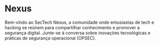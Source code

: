 # Nexus
Bem-vindo ao SecTech Nexus, a comunidade onde entusiastas de tech e hacking se reúnem para compartilhar conhecimento e promover a segurança digital. Junte-se à conversa sobre inovações tecnológicas e práticas de segurança operacional (OPSEC).
